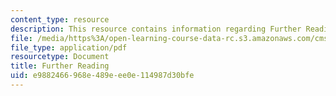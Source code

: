 ```yaml
---
content_type: resource
description: This resource contains information regarding Further Reading.
file: /media/https%3A/open-learning-course-data-rc.s3.amazonaws.com/cms-840-at-the-limit-violence-in-contemporary-representation-fall-2013/e9882466968e489eee0e114987d30bfe_MITCMS_840F13_FurtherRdng.pdf
file_type: application/pdf
resourcetype: Document
title: Further Reading
uid: e9882466-968e-489e-ee0e-114987d30bfe
---
```

